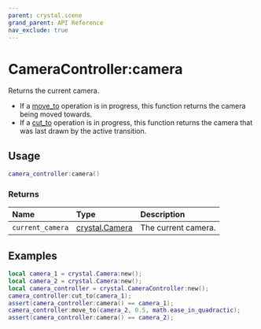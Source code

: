 ```yaml
---
parent: crystal.scene
grand_parent: API Reference
nav_exclude: true
---
```


# CameraController:camera

Returns the current camera.

- If a [move_to](camera_controller_move_to) operation is in progress, this function returns the camera being moved towards.
- If a [cut_to](camera_controller_cut_to) operation is in progress, this function returns the camera that was last drawn by the active transition.

## Usage

```lua
camera_controller:camera()
```

### Returns

| Name             | Type                     | Description         |
| :--------------- | :----------------------- | :------------------ |
| `current_camera` | [crystal.Camera](camera) | The current camera. |

## Examples

```lua
local camera_1 = crystal.Camera:new();
local camera_2 = crystal.Camera:new();
local camera_controller = crystal.CameraController:new();
camera_controller:cut_to(camera_1);
assert(camera_controller:camera() == camera_1);
camera_controller:move_to(camera_2, 0.5, math.ease_in_quadractic);
assert(camera_controller:camera() == camera_2);
```

